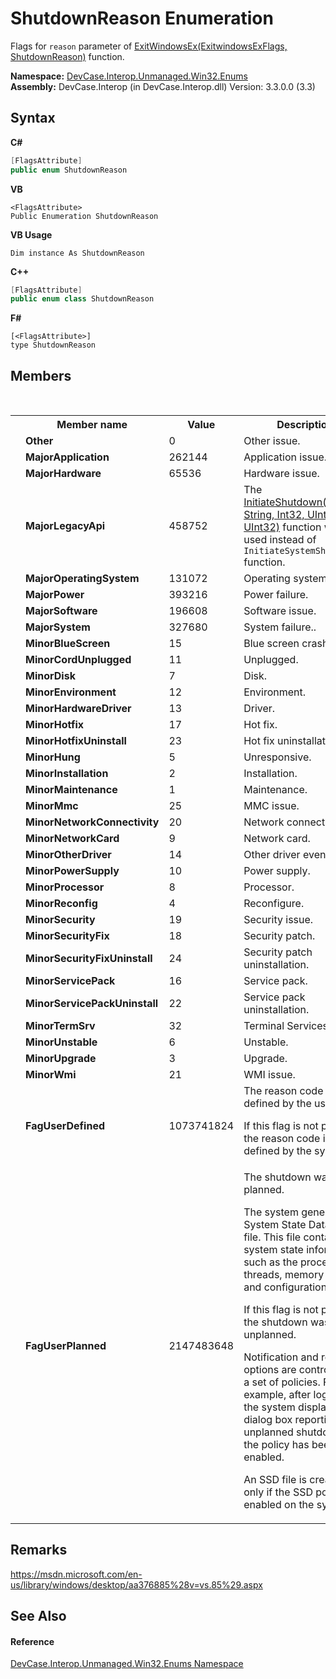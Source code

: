 # ShutdownReason Enumeration
 

Flags for `reason` parameter of <a href="M_DevCase_Interop_Unmanaged_Win32_NativeMethods_ExitWindowsEx">ExitWindowsEx(ExitwindowsExFlags, ShutdownReason)</a> function.

**Namespace:**&nbsp;<a href="N_DevCase_Interop_Unmanaged_Win32_Enums">DevCase.Interop.Unmanaged.Win32.Enums</a><br />**Assembly:**&nbsp;DevCase.Interop (in DevCase.Interop.dll) Version: 3.3.0.0 (3.3)

## Syntax

**C#**<br />
``` C#
[FlagsAttribute]
public enum ShutdownReason
```

**VB**<br />
``` VB
<FlagsAttribute>
Public Enumeration ShutdownReason
```

**VB Usage**<br />
``` VB Usage
Dim instance As ShutdownReason
```

**C++**<br />
``` C++
[FlagsAttribute]
public enum class ShutdownReason
```

**F#**<br />
``` F#
[<FlagsAttribute>]
type ShutdownReason
```


## Members
&nbsp;<table><tr><th></th><th>Member name</th><th>Value</th><th>Description</th></tr><tr><td /><td target="F:DevCase.Interop.Unmanaged.Win32.Enums.ShutdownReason.Other">**Other**</td><td>0</td><td>Other issue.</td></tr><tr><td /><td target="F:DevCase.Interop.Unmanaged.Win32.Enums.ShutdownReason.MajorApplication">**MajorApplication**</td><td>262144</td><td>Application issue.</td></tr><tr><td /><td target="F:DevCase.Interop.Unmanaged.Win32.Enums.ShutdownReason.MajorHardware">**MajorHardware**</td><td>65536</td><td>Hardware issue.</td></tr><tr><td /><td target="F:DevCase.Interop.Unmanaged.Win32.Enums.ShutdownReason.MajorLegacyApi">**MajorLegacyApi**</td><td>458752</td><td>The <a href="M_DevCase_Interop_Unmanaged_Win32_NativeMethods_InitiateShutdown">InitiateShutdown(String, String, Int32, UInt32, UInt32)</a> function was used instead of `InitiateSystemShutdownEx` function.</td></tr><tr><td /><td target="F:DevCase.Interop.Unmanaged.Win32.Enums.ShutdownReason.MajorOperatingSystem">**MajorOperatingSystem**</td><td>131072</td><td>Operating system issue.</td></tr><tr><td /><td target="F:DevCase.Interop.Unmanaged.Win32.Enums.ShutdownReason.MajorPower">**MajorPower**</td><td>393216</td><td>Power failure.</td></tr><tr><td /><td target="F:DevCase.Interop.Unmanaged.Win32.Enums.ShutdownReason.MajorSoftware">**MajorSoftware**</td><td>196608</td><td>Software issue.</td></tr><tr><td /><td target="F:DevCase.Interop.Unmanaged.Win32.Enums.ShutdownReason.MajorSystem">**MajorSystem**</td><td>327680</td><td>System failure..</td></tr><tr><td /><td target="F:DevCase.Interop.Unmanaged.Win32.Enums.ShutdownReason.MinorBlueScreen">**MinorBlueScreen**</td><td>15</td><td>Blue screen crash event.</td></tr><tr><td /><td target="F:DevCase.Interop.Unmanaged.Win32.Enums.ShutdownReason.MinorCordUnplugged">**MinorCordUnplugged**</td><td>11</td><td>Unplugged.</td></tr><tr><td /><td target="F:DevCase.Interop.Unmanaged.Win32.Enums.ShutdownReason.MinorDisk">**MinorDisk**</td><td>7</td><td>Disk.</td></tr><tr><td /><td target="F:DevCase.Interop.Unmanaged.Win32.Enums.ShutdownReason.MinorEnvironment">**MinorEnvironment**</td><td>12</td><td>Environment.</td></tr><tr><td /><td target="F:DevCase.Interop.Unmanaged.Win32.Enums.ShutdownReason.MinorHardwareDriver">**MinorHardwareDriver**</td><td>13</td><td>Driver.</td></tr><tr><td /><td target="F:DevCase.Interop.Unmanaged.Win32.Enums.ShutdownReason.MinorHotfix">**MinorHotfix**</td><td>17</td><td>Hot fix.</td></tr><tr><td /><td target="F:DevCase.Interop.Unmanaged.Win32.Enums.ShutdownReason.MinorHotfixUninstall">**MinorHotfixUninstall**</td><td>23</td><td>Hot fix uninstallation.</td></tr><tr><td /><td target="F:DevCase.Interop.Unmanaged.Win32.Enums.ShutdownReason.MinorHung">**MinorHung**</td><td>5</td><td>Unresponsive.</td></tr><tr><td /><td target="F:DevCase.Interop.Unmanaged.Win32.Enums.ShutdownReason.MinorInstallation">**MinorInstallation**</td><td>2</td><td>Installation.</td></tr><tr><td /><td target="F:DevCase.Interop.Unmanaged.Win32.Enums.ShutdownReason.MinorMaintenance">**MinorMaintenance**</td><td>1</td><td>Maintenance.</td></tr><tr><td /><td target="F:DevCase.Interop.Unmanaged.Win32.Enums.ShutdownReason.MinorMmc">**MinorMmc**</td><td>25</td><td>MMC issue.</td></tr><tr><td /><td target="F:DevCase.Interop.Unmanaged.Win32.Enums.ShutdownReason.MinorNetworkConnectivity">**MinorNetworkConnectivity**</td><td>20</td><td>Network connectivity.</td></tr><tr><td /><td target="F:DevCase.Interop.Unmanaged.Win32.Enums.ShutdownReason.MinorNetworkCard">**MinorNetworkCard**</td><td>9</td><td>Network card.</td></tr><tr><td /><td target="F:DevCase.Interop.Unmanaged.Win32.Enums.ShutdownReason.MinorOtherDriver">**MinorOtherDriver**</td><td>14</td><td>Other driver event.</td></tr><tr><td /><td target="F:DevCase.Interop.Unmanaged.Win32.Enums.ShutdownReason.MinorPowerSupply">**MinorPowerSupply**</td><td>10</td><td>Power supply.</td></tr><tr><td /><td target="F:DevCase.Interop.Unmanaged.Win32.Enums.ShutdownReason.MinorProcessor">**MinorProcessor**</td><td>8</td><td>Processor.</td></tr><tr><td /><td target="F:DevCase.Interop.Unmanaged.Win32.Enums.ShutdownReason.MinorReconfig">**MinorReconfig**</td><td>4</td><td>Reconfigure.</td></tr><tr><td /><td target="F:DevCase.Interop.Unmanaged.Win32.Enums.ShutdownReason.MinorSecurity">**MinorSecurity**</td><td>19</td><td>Security issue.</td></tr><tr><td /><td target="F:DevCase.Interop.Unmanaged.Win32.Enums.ShutdownReason.MinorSecurityFix">**MinorSecurityFix**</td><td>18</td><td>Security patch.</td></tr><tr><td /><td target="F:DevCase.Interop.Unmanaged.Win32.Enums.ShutdownReason.MinorSecurityFixUninstall">**MinorSecurityFixUninstall**</td><td>24</td><td>Security patch uninstallation.</td></tr><tr><td /><td target="F:DevCase.Interop.Unmanaged.Win32.Enums.ShutdownReason.MinorServicePack">**MinorServicePack**</td><td>16</td><td>Service pack.</td></tr><tr><td /><td target="F:DevCase.Interop.Unmanaged.Win32.Enums.ShutdownReason.MinorServicePackUninstall">**MinorServicePackUninstall**</td><td>22</td><td>Service pack uninstallation.</td></tr><tr><td /><td target="F:DevCase.Interop.Unmanaged.Win32.Enums.ShutdownReason.MinorTermSrv">**MinorTermSrv**</td><td>32</td><td>Terminal Services.</td></tr><tr><td /><td target="F:DevCase.Interop.Unmanaged.Win32.Enums.ShutdownReason.MinorUnstable">**MinorUnstable**</td><td>6</td><td>Unstable.</td></tr><tr><td /><td target="F:DevCase.Interop.Unmanaged.Win32.Enums.ShutdownReason.MinorUpgrade">**MinorUpgrade**</td><td>3</td><td>Upgrade.</td></tr><tr><td /><td target="F:DevCase.Interop.Unmanaged.Win32.Enums.ShutdownReason.MinorWmi">**MinorWmi**</td><td>21</td><td>WMI issue.</td></tr><tr><td /><td target="F:DevCase.Interop.Unmanaged.Win32.Enums.ShutdownReason.FagUserDefined">**FagUserDefined**</td><td>1073741824</td><td>The reason code is defined by the user. 

 If this flag is not present, the reason code is defined by the system.</td></tr><tr><td /><td target="F:DevCase.Interop.Unmanaged.Win32.Enums.ShutdownReason.FagUserPlanned">**FagUserPlanned**</td><td>2147483648</td><td>The shutdown was planned. 

 The system generates a System State Data (SSD) file. This file contains system state information such as the processes, threads, memory usage, and configuration. 

 If this flag is not present, the shutdown was unplanned. 

 Notification and reporting options are controlled by a set of policies. For example, after logging in, the system displays a dialog box reporting the unplanned shutdown if the policy has been enabled. 

 An SSD file is created only if the SSD policy is enabled on the system.</td></tr></table>

## Remarks
<a href="https://msdn.microsoft.com/en-us/library/windows/desktop/aa376885%28v=vs.85%29.aspx" target="_blank">https://msdn.microsoft.com/en-us/library/windows/desktop/aa376885%28v=vs.85%29.aspx</a>

## See Also


#### Reference
<a href="N_DevCase_Interop_Unmanaged_Win32_Enums">DevCase.Interop.Unmanaged.Win32.Enums Namespace</a><br />